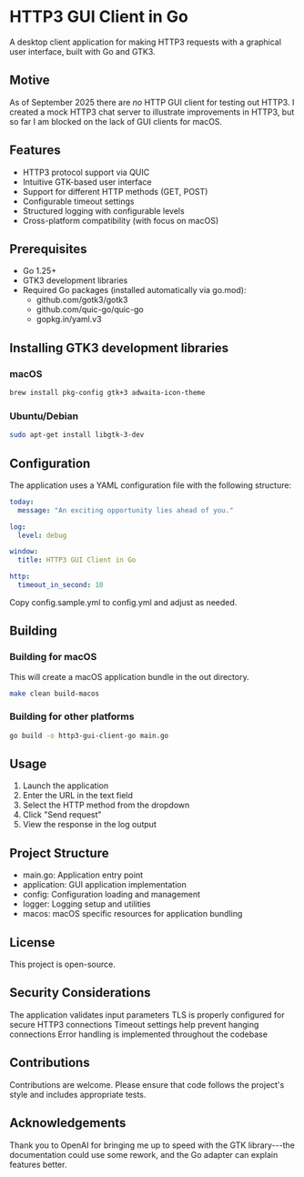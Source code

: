 # HTTP3 GUI Client in Go
A desktop client application for making HTTP3 requests with a graphical user interface, built with Go and GTK3.

## Motive
As of September 2025 there are _no_ HTTP GUI client for testing out HTTP3. I created a mock HTTP3 chat server to illustrate improvements in HTTP3, but so far I am blocked on the lack of GUI clients for macOS.

## Features
- HTTP3 protocol support via QUIC
- Intuitive GTK-based user interface
- Support for different HTTP methods (GET, POST)
- Configurable timeout settings
- Structured logging with configurable levels
- Cross-platform compatibility (with focus on macOS)

## Prerequisites
- Go 1.25+
- GTK3 development libraries
- Required Go packages (installed automatically via go.mod):
    - github.com/gotk3/gotk3
    - github.com/quic-go/quic-go
    - gopkg.in/yaml.v3

## Installing GTK3 development libraries
### macOS
```sh
brew install pkg-config gtk+3 adwaita-icon-theme
```

### Ubuntu/Debian
```sh
sudo apt-get install libgtk-3-dev
```

## Configuration
The application uses a YAML configuration file with the following structure:
```yaml
today:
  message: "An exciting opportunity lies ahead of you."

log:
  level: debug

window:
  title: HTTP3 GUI Client in Go

http:
  timeout_in_second: 10
```

Copy config.sample.yml to config.yml and adjust as needed.

## Building
### Building for macOS
This will create a macOS application bundle in the out directory.
```sh
make clean build-macos
```

### Building for other platforms
```sh
go build -o http3-gui-client-go main.go
```

## Usage
1. Launch the application
2. Enter the URL in the text field
3. Select the HTTP method from the dropdown
4. Click "Send request"
5. View the response in the log output

## Project Structure
- main.go: Application entry point
- application: GUI application implementation
- config: Configuration loading and management
- logger: Logging setup and utilities
- macos: macOS specific resources for application bundling

## License
This project is open-source.

## Security Considerations
The application validates input parameters
TLS is properly configured for secure HTTP3 connections
Timeout settings help prevent hanging connections
Error handling is implemented throughout the codebase

## Contributions
Contributions are welcome. Please ensure that code follows the project's style and includes appropriate tests.

## Acknowledgements
Thank you to OpenAI for bringing me up to speed with the GTK library---the documentation could use some rework, and the Go adapter can explain features better.
